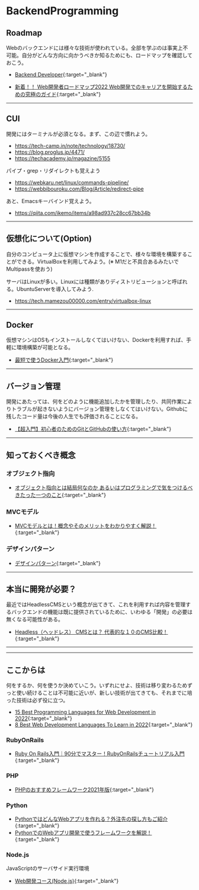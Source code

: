 # BackendProgramming

## Roadmap
Webのバックエンドには様々な技術が使われている。全部を学ぶのは事実上不可能。自分がどんな方向に向かうべきか知るためにも、ロードマップを確認しておこう。

- [Backend Developer](https://roadmap.sh/backend){:target="_blank"}

- [新着！！ Web開発者ロードマップ2022 Web開発でのキャリアを開始するための究極のガイド](https://www.youtube.com/watch?v=7uJGjbkp0-U){:target="_blank"}

---

## CUI
開発にはターミナルが必須となる。まず、この辺で慣れよう。
- https://tech-camp.in/note/technology/18730/
- https://blog.proglus.jp/4471/
- https://techacademy.jp/magazine/5155

パイプ・grep・リダイレクトも覚えよう
- https://webkaru.net/linux/commands-pipeline/
- https://webbibouroku.com/Blog/Article/redirect-pipe

あと、Emacsキーバインド覚えよう。
- https://qiita.com/ikemo/items/a98ad937c28cc67bb34b

---

## 仮想化について(Option)
自分のコンピュータ上に仮想マシンを作成することで、様々な環境を構築することができる。VirtualBoxを利用してみよう。(※ M1だと不具合あるみたいでMultipassを使おう)

サーバはLinuxが多い。Linuxには種類がありディストリビューションと呼ばれる。UbuntuServerを導入してみよう.

- https://tech.mamezou00000.com/entry/virtualbox-linux

---

## Docker
仮想マシンはOSもインストールしなくてはいけない、Dockerを利用すれば、手軽に環境構築が可能となる。
- [最短で使うDocker入門](https://codezine.jp/article/corner/837){:target="_blank"}

---
## バージョン管理
開発にあたっては、何をどのように機能追加したかを管理したり、共同作業によりトラブルが起きないようにバージョン管理をしなくてはいけない。Githubに残したコード量は今後の人生でも評価されることになる。
- [【超入門】初心者のためのGitとGitHubの使い方](https://tech-blog.rakus.co.jp/entry/20200529/git){:target="_blank"}

---
## 知っておくべき概念
### オブジェクト指向
- [オブジェクト指向とは結局何なのか あるいはプログラミングで気をつけるべきたった一つのこと](https://qiita.com/lamrongol/items/8a339721ee20a1c81e3c?gclid=Cj0KCQjw0umSBhDrARIsAH7FCodGIdxQnreoiQnhXKJy70jbus15uYnMbPMLzLxMa0JTsRJXyU7qpeEaApGnEALw_wcB){:target="_blank"}

### MVCモデル
- [MVCモデルとは！概念やそのメリットをわかりやすく解説！](https://www.geekly.co.jp/column/cat-technology/1911_040/){:target="_blank"}

### デザインパターン
- [デザインパターン](https://www.techscore.com/tech/DesignPattern/){:target="_blank"}

---
## 本当に開発が必要？
最近ではHeadlessCMSという概念が出てきて、これを利用すれば内容を管理するバックエンドの機能は既に提供されているために、いわゆる「開発」の必要は無くなる可能性がある。
- [Headless（ヘッドレス） CMSとは？ 代表的な１０のCMS比較！](https://wk-partners.co.jp/homepage/blog/hpseisaku/htmlcss/headless-cms/){:target="_blank"}


---
---

## ここからは
何をするか、何を使うか決めていこう。いずれにせよ、技術は移り変わるためずっと使い続けることは不可能に近いが、新しい技術が出てきても、それまでに培った技術は必ず役に立つ。
- [15 Best Programming Languages for Web Development in 2022](https://www.globalmediainsight.com/blog/programming-languages-web-development/){:target="_blank"}
- [8 Best Web Development Languages To Learn in 2022](https://intellipaat.com/blog/best-web-development-languages/){:target="_blank"}

### RubyOnRails
- [Ruby On Rails入門｜90分でマスター！RubyOnRailsチュートリアル入門](https://www.youtube.com/watch?v=IyEcu9e1YgM){:target="_blank"}

### PHP
- [PHPのおすすめフレームワーク2021年版](https://engineer-milione.com/programming/php-framework.html){:target="_blank"}

### Python
- [PythonではどんなWebアプリを作れる？外注先の探し方もご紹介](https://hnavi.co.jp/knowledge/blog/python-web-application/){:target="_blank"}
- [PythonでのWebアプリ開発で使うフレームワークを解説！](https://and-engineer.com/articles/YPuC3xIAACQAic3M){:target="_blank"}

### Node.js
JavaScriptのサーバサイド実行環境
- [Web開発コース(Node.js)](https://prog-8.com/paths/node){:target="_blank"}


